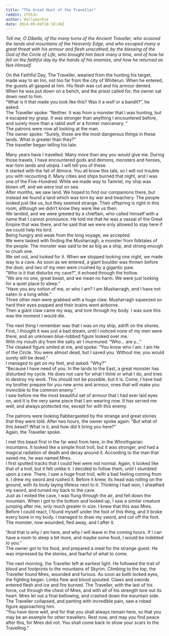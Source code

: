 ```yaml
---
title: "The Great Hunt of the Traveller"
reddit: 2fh53n
author: Hollymarkie
date: 2014-09-04T18:18:40Z
---
```


*Tell me, O Dibella, of the many turns of the Ancient Traveller, who scoured the lands and mountains of the Heavenly Edge, and who escaped many a great threat with his armour and flesh unscathed, by the blessing of the God of the Circle of Life, who brought him back many a time, and of how he fell on the faithful day by the hands of his enemies, and how he returned as Not-Himself.*

On the Faithful Day, The Traveller, wearied from the hunting his target, made way to an Inn, not too far from the city of Whiterun. When he entered, the guests all gasped at him. His flesh was cut and his armour dented.  
When he was put down on a bench, and the priest called for, the owner sat down next to him.  
“What is it that made you look like this? Was it a wolf or a bandit?”, he asked.  
The Traveller spoke: “Neither. It was from a monster that I was hunting, but it escaped my grasp. It was stronger than anything I encountered before, and surely more than a rabid wolf or a former mercenary. “  
The patrons were now all looking at the man.  
The owner spoke: “Surely, those are the most dangerous things in these lands. What is greater than they?”  
The traveller began telling his tale.

Many years have I travelled. Many more than any you would give me. During those travels, I have encountered gods and demons, monsters and heroes, war-torn lands and utopia. I will tell you of these.  
It started with the fall of Atmora. You all know this tale, so I will not trouble you with recounting it. Many cities and ships burned that night, and I was one of the Five-Hundred. While we made way to Tamriel, my ship was blown off, and we were lost on sea.  
After months, we saw land. We hoped to find our companions there, but instead we found a land which was torn by war and treachery. The people looked just like us, but they seemed strange. Their offspring is right in this room, although we didn’t know they were like us then.  
We landed, and we were greeted by a chieftain, who called himself with a name that I cannot pronounce. He told me that he was a vassal of the Great Empire that was there, and he said that we were only allowed to stay here if we could help his lord.  
Being hungry and weak from the long voyage, we accepted.  
We were tasked with finding the Musharragh, a monster from folktales of the people. The monster was said to be as big as a ship, and strong enough to crush one.  
We set out, and looked for it. When we stopped looking one night, we made way to a cave. As soon as we entered, a giant boulder was thrown before the door, and two of my men were crushed by a gigantic paw.  
“Who is it that disturbs my cave?”, it echoed through the hollow.  
“We are no one, great beast, and we mean no harm. We were just looking for a quiet place to sleep.”  
“Have you any notion of me, or who I am? I am Musharragh, and I have not eaten in a long while.”  
Three other men were grabbed with a huge claw. Musharragh squeezed so hard their eyes popped and their brains went airborne.  
Then a giant claw came my way, and tore through my body. I was sure this was the moment I would die.

The next thing I remember was that I was on my ship, adrift on the shores. First, I thought it was just a bad dream, until I noticed none of my men were there, and an unknown blue-robbed figure looked over me.  
With my mouth dry from the salty air I murmured: “Who… are y…”  
The cloaked figure smiled at me, and spoke: “You know who I am. I am He of the Circle. You were almost dead, but I saved you. Without me, you would surely still be dead.”  
I managed to get on my feet, and asked: “Why?”  
“Because I have need of you. In the lands to the East, a great monster has disturbed my cycle. He does not care for what I think or what I do, and tries to destroy my work. This should not be possible, but it is. Come, I have had my brother prepare for you new arms and armour, ones that will make you invincible to the common enemy.”  
I saw before me the most beautiful set of armour that I had ever laid eyes on, and it is the very same piece that I am wearing now. It has served me well, and always protected me, except for with this enemy.

The patrons were looking flabbergasted by the strange and great stories that they were told. After two hours, the owner spoke again: “But what of this beast? What is it, and how did it bring you here?”  
Again, the Traveller spoke.

I met this beast first in the far west from here, in the Whrothgarian mountains. It looked like a simple frost troll, but it was stronger, and had a magical radiation of death and decay around it. According to the man that saved me, he was named Mres.  
I first spotted tracks that I could feel were not normal. Again, it looked like that of a troll, but it felt unlike it. I decided to follow them, until I stumbled upon a cave. There, I saw a huge frost troll, with a bad feeling coming from it. I drew my sword and rushed it. Before it knew, its head was rolling on the ground, with its body laying lifeless next to it. Thinking I had won, I sheathed my sword, and turned my back to the cave.  
Just as I exited the cave, I was flung through the air, and fell down the mountain. When I got to the bottom and looked up, I saw a similar creature jumping after me, only much greater in size. I knew that this was Mres. Before I could react, I found myself under the foot of this thing, and it broke every bone in my body. I managed to draw my sword, and cut off the foot.  
The monster, now wounded, fled away, and I after it.

“And that is why I am here, and why I will leave in the coming hours. If I can have a room to sleep a bit more, and maybe some food, I would be indebted to you.”  
The owner got to his food, and prepared a meal for the strange guest. He was impressed by the stories, and fearful of what to come.  

The next morning, the Traveller left at earliest light. He followed the trail of blood and footprints to the mountains of Skyrim. Climbing to the top, the Traveller found Mres, wounded and furious. As soon as both locked eyes, the fighting began. Limbs flew and blood spouted. Claws and swords entered flesh and ice and fire burned. The Traveller, with the last of his force, cut through the chest of Mres, and with all of his strength tore out its heart. Mres let out a final bellowing, and crashed down the mountain side.  
The Traveller collapsed, and panting with incredible pain, saw a robed figure approaching him.  
“You have done well, and for that you shall always remain here, so that you may be an example for other travellers. Rest now, and may you find peace after this, for Mres did not. You shall come back to show your scars to the Travelling."

